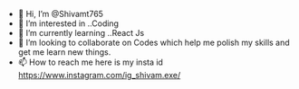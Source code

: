 - 👋 Hi, I’m @Shivamt765
- 👀 I’m interested in ..Coding
- 🌱 I’m currently learning ..React Js
- 💞️ I’m looking to collaborate on Codes which help me polish my skills and get me learn new things.
- 📫 How to reach me here is my insta id https://www.instagram.com/ig_shivam.exe/
<!---
Shivamt765/Shivamt765 is a ✨ special ✨ repository because its `README.md` (this file) appears on your GitHub profile.
You can click the Preview link to take a look at your changes.
--->
